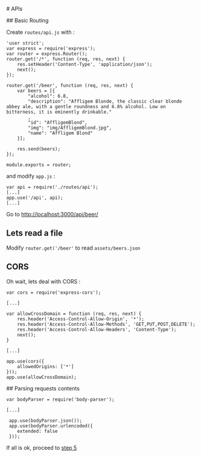 # APIs

## Basic Routing

Create `routes/api.js` with : 

    'user strict';
    var express = require('express');
    var router = express.Router();
    router.get('/*', function (req, res, next) {
        res.setHeader('Content-Type', 'application/json');
        next();
    });
    
    router.get('/beer', function (req, res, next) {
        var beers = [{
            "alcohol": 6.8,
            "description": "Affligem Blonde, the classic clear blonde abbey ale, with a gentle roundness and 6.8% alcohol. Low on bitterness, it is eminently drinkable."
            ,
            "id": "AffligemBlond",
            "img": "img/AffligemBlond.jpg",
            "name": "Affligem Blond"
        }];
    
        res.send(beers);
    });
    
    module.exports = router;
    
and modify `app.js` : 

    var api = require('./routes/api');
    [...]
    app.use('/api', api);
    [...]
    
Go to [http://localhost:3000/api/beer/](http://localhost:3000/api/beer/)

## Lets read a file

Modify `router.get('/beer'` to read `assets/beers.json`

## CORS

Oh wait, lets deal with CORS : 

    var cors = require('express-cors');
    
    [...]
    
    var allowCrossDomain = function (req, res, next) {
        res.header('Access-Control-Allow-Origin', '*');
        res.header('Access-Control-Allow-Methods', 'GET,PUT,POST,DELETE');
        res.header('Access-Control-Allow-Headers', 'Content-Type');
        next();
    }
    
    [...]
    
    app.use(cors({
        allowedOrigins: ['*']
    }));
    app.use(allowCrossDomain);
    
## Parsing requests contents

    var bodyParser = require('body-parser');
    
    [...]
    
     app.use(bodyParser.json());
     app.use(bodyParser.urlencoded({
        extended: false
     }));

If all is ok, proceed to [step 5](step5.md)